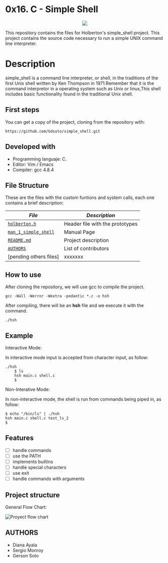 #  0x16. C - Simple Shell

<p align="center">
    <img src="https://www.holbertonschool.com/holberton-logo.png"/>
</p>

This repository contains the files for Holberton's simple_shell project. This project contains the source code necessary to run a simple UNIX command line interpreter.

# Description

simple_shell is a command line interpreter, or shell, in the traditions of the first Unix shell written by Ken Thompson in 1971.Remember that it is the command interpretor in a operating system such as Unix or linux,This shell includes basic functionality found in the traditional Unix shell.

## First steps

You can get a copy of the project, cloning from the repository with:
```
https://github.com/Gdsoto/simple_shell.git
```

## Developed with
- Programming languaje: C.
- Editor: Vim / Emacs
- Compiler: gcc 4.8.4

## File Structure
These are the files with the custom funtions and system calls, each one contains a brief description:

|   ***File***    |  ***Description***                   |
|---------------|---------------------------------------|
|  [`holberton.h`](./holberton.h)	|  Header file with the prototypes	|
|  [`man_1_simple_shell`](./man_1_simple_shell)  | Manual Page	|
|  [`README.md`](./README.md)  | Project description |
|  [`AUTHORS`](./AUTHORS)  | List of contributors |
|  [pending others files]  | xxxxxxx |

## How to use
After cloning the repository, we will use gcc to compile the project.

```
gcc -Wall -Werror -Wextra -pedantic *.c -o hsh
```
After compiling, there will be an **hsh** file and we execute it with the command.

```
./hsh
```
## Example

Interactive Mode:

In interactive mode input is accepted from character input, as follow:
```
./hsh
    $ ls
    hsh main.c shell.c
    $
```

Non-Interative Mode:

In non-interactive mode, the shell is run from commands being piped in, as follow:
```
$ echo "/bin/ls" | ./hsh
hsh main.c shell.c test_ls_2
$
```

## Features
- [ ] handle commands
- [ ] use the PATH
- [ ] implements builtins
- [ ] handle special characters
- [ ] use exit
- [ ] handle commands with arguments

## Project structure

General Flow Chart:

![Proyect flow chart](https://i.ibb.co/kxYxPL3/Flowchart-Shell.png "Flow Chart")

## AUTHORS
* Diana Ayala
* Sergio Monroy
* Gerson Soto
